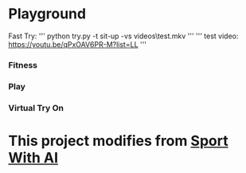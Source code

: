 # Playground
Fast Try:
'''
python try.py -t sit-up -vs videos\test.mkv
'''
'''
test video: https://youtu.be/qPxOAV6PR-M?list=LL
'''
### Fitness
### Play
### Virtual Try On


# This project modifies from [Sport With AI](https://github.com/Furkan-Gulsen/Sport-With-AI)
